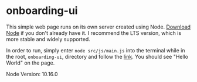 # onboarding-ui
This simple web page runs on its own server created using Node. [Download Node](https://nodejs.org/en/) if you don't already have it. I recommend the LTS version, which is more stable and widely supported.

In order to run, simply enter `node src/js/main.js` into the terminal while in the root, `onboarding-ui`, directory and follow the [link](http://localhost:9000/). You should see "Hello World" on the page.

Node Version: 10.16.0